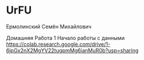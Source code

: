 # UrFU

Ермолинский Семён Михайлович

Домашняя Работа 1 Начало работы с данными
https://colab.research.google.com/drive/1-6jpGx2nX2MgYV22tugpmMg6ianMuR0b?usp=sharing

